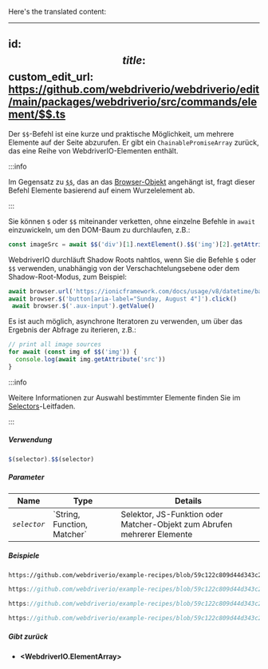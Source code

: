 Here's the translated content:

---
id: $$
title: $$
custom_edit_url: https://github.com/webdriverio/webdriverio/edit/main/packages/webdriverio/src/commands/element/$$.ts
---

Der `$$`-Befehl ist eine kurze und praktische Möglichkeit, um mehrere Elemente auf der Seite abzurufen.
Er gibt ein `ChainablePromiseArray` zurück, das eine Reihe von WebdriverIO-Elementen enthält.

:::info

Im Gegensatz zu [`$$`](/docs/api/browser/$$), das an das [Browser-Objekt](/docs/api/browser) 
angehängt ist, fragt dieser Befehl Elemente basierend auf einem Wurzelelement ab.

:::

Sie können `$` oder `$$` miteinander verketten, ohne einzelne Befehle in `await` einzuwickeln, 
um den DOM-Baum zu durchlaufen, z.B.:

```js
const imageSrc = await $$('div')[1].nextElement().$$('img')[2].getAttribute('src')
```

WebdriverIO durchläuft Shadow Roots nahtlos, wenn Sie die Befehle `$` oder `$$` verwenden, unabhängig von der Verschachtelungsebene oder
dem Shadow-Root-Modus, zum Beispiel:

```js
await browser.url('https://ionicframework.com/docs/usage/v8/datetime/basic/demo.html?ionic:mode=md')
await browser.$('button[aria-label="Sunday, August 4"]').click()
 await browser.$('.aux-input').getValue()
```

Es ist auch möglich, asynchrone Iteratoren zu verwenden, um über das Ergebnis der Abfrage zu iterieren, z.B.:

```js
// print all image sources
for await (const img of $$('img')) {
  console.log(await img.getAttribute('src'))
}
```

:::info

Weitere Informationen zur Auswahl bestimmter Elemente finden Sie im [Selectors](/docs/selectors)-Leitfaden.

:::

##### Verwendung

```js
$(selector).$$(selector)
```

##### Parameter

<table>
  <thead>
    <tr>
      <th>Name</th><th>Type</th><th>Details</th>
    </tr>
  </thead>
  <tbody>
    <tr>
      <td><code><var>selector</var></code></td>
      <td>`String, Function, Matcher`</td>
      <td>Selektor, JS-Funktion oder Matcher-Objekt zum Abrufen mehrerer Elemente</td>
    </tr>
  </tbody>
</table>

##### Beispiele

```html reference title="example.html" useHTTPS
https://github.com/webdriverio/example-recipes/blob/59c122c809d44d343c231bde2af7e8456c8f086c/queryElements/example.html
```

```js reference title="multipleElements.js" useHTTPS
https://github.com/webdriverio/example-recipes/blob/59c122c809d44d343c231bde2af7e8456c8f086c/queryElements/multipleElements.js#L6-L7
```

```js reference title="multipleElements.js" useHTTPS
https://github.com/webdriverio/example-recipes/blob/59c122c809d44d343c231bde2af7e8456c8f086c/queryElements/multipleElements.js#L15-L24
```

```js reference title="multipleElements.js" useHTTPS
https://github.com/webdriverio/example-recipes/blob/59c122c809d44d343c231bde2af7e8456c8f086c/queryElements/multipleElements.js#L32-L39
```

##### Gibt zurück

- **&lt;WebdriverIO.ElementArray&gt;**